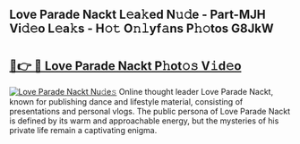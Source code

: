 ## Love Parade Nackt L𝚎a𝚔ed N𝚞𝚍e - Part-MJH Vi𝚍𝚎o L𝚎a𝚔s - H𝚘𝚝 O𝚗𝚕yf𝚊ns P𝚑𝚘tos G8JkW

# <h2><a href="http://kf06pz.oniu.top/?m=Love+Parade+Nackt">🔗👉 🔴 Love Parade Nackt P𝚑ot𝚘𝚜 V𝚒d𝚎o</a></h2>

[![Love Parade Nackt Nu𝚍e𝚜](https://i.imgur.com/0qMVB7G.gif)](http://kf06pz.oniu.top/?m=Love+Parade+Nackt)
Online thought leader Love Parade Nackt, known for publishing dance and lifestyle material, consisting of presentations and personal vlogs. The public persona of Love Parade Nackt is defined by its warm and approachable energy, but the mysteries of his private life remain a captivating enigma.  
